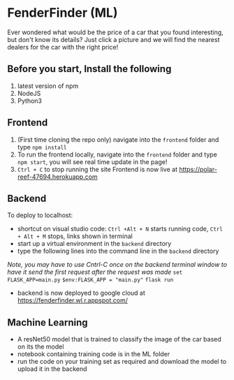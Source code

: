 # FenderFinder (ML)

Ever wondered what would be the price of a car that you found interesting, but don't know its details? Just click a picture and we will find the nearest dealers for the car with the right price!

## Before you start, Install the following

1. latest version of npm
2. NodeJS
3. Python3

## Frontend

1. (First time cloning the repo only) navigate into the `frontend` folder and type `npm install`
2. To run the frontend locally, navigate into the `frontend` folder and type `npm start`, you will see real time update in the page!
3. `Ctrl + C` to stop running the site
   Frontend is now live at https://polar-reef-47694.herokuapp.com

## Backend

To deploy to localhost:

- shortcut on visual studio code: `Ctrl +Alt + N` starts running code, `Ctrl + Alt + M` stops, links shown in terminal
- start up a virtual environment in the `backend` directory
- type the following lines into the command line in the `backend` directory

*Note, you may have to use Cntrl-C once on the backend terminal window to have it send the first request after the request was made*
`set FLASK_APP=main.py`
`$env:FLASK_APP = "main.py"`
`flask run`

- backend is now deployed to google cloud at https://fenderfinder.wl.r.appspot.com/
 
## Machine Learning 

- A resNet50 model that is trained to classify the image of the car based on its the model
- notebook containing training code is in the ML folder
- run the code on your training set as required and download the model to upload it in the backend
